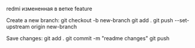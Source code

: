 redmi измененная в ветке feature

Create a new branch:
    git checkout -b new-branch
    git add .
    git push --set-upstream origin new-branch


Save changes:
    git add .
    git commit -m "readme changes"
    git push

